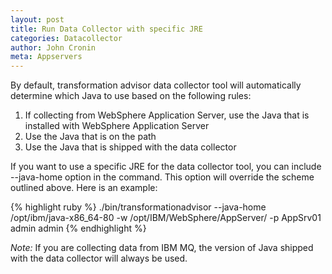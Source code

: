 ```yaml
---
layout: post
title: Run Data Collector with specific JRE
categories: Datacollector
author: John Cronin
meta: Appservers
---
```

By default, transformation advisor data collector tool will automatically determine which Java to use based on the following rules:
1. If collecting from WebSphere Application Server, use the Java that is installed with WebSphere Application Server
2. Use the Java that is on the path
3. Use the Java that is shipped with the data collector  

If you want to use a specific JRE for the data collector tool, you can include --java-home option in the command. This option will override the scheme outlined above.
Here is an example:

{% highlight ruby %}
./bin/transformationadvisor --java-home /opt/ibm/java-x86_64-80 
-w /opt/IBM/WebSphere/AppServer/ 
-p AppSrv01 admin admin
{% endhighlight %}

*Note:* If you are collecting data from IBM MQ, the version of Java shipped with the data collector will always be used.
 

